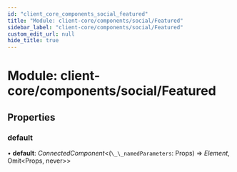 ```yaml
---
id: "client_core_components_social_featured"
title: "Module: client-core/components/social/Featured"
sidebar_label: "client-core/components/social/Featured"
custom_edit_url: null
hide_title: true
---
```


# Module: client-core/components/social/Featured

## Properties

### default

• **default**: *ConnectedComponent*<(`\_\_namedParameters`: Props) => *Element*, Omit<Props, never\>\>
